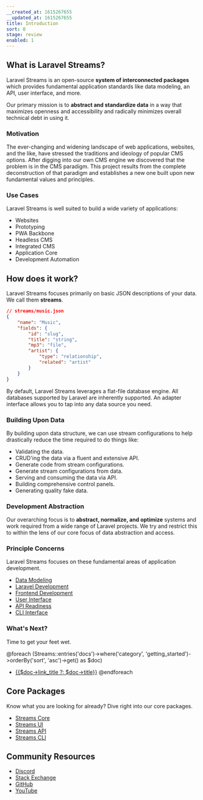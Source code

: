 ```yaml
---
__created_at: 1615267655
__updated_at: 1615267655
title: Introduction
sort: 0
stage: review
enabled: 1
---
```


## What is Laravel Streams?

Laravel Streams is an open-source **system of interconnected packages** which provides fundamental application standards like data modeling, an API, user interface, and more. 

Our primary mission is to **abstract and standardize data** in a way that maximizes openness and accessibility and radically minimizes overall technical debt in using it.

### Motivation

The ever-changing and widening landscape of web applications, websites, and the like, have stressed the traditions and ideology of popular CMS options. After digging into our own CMS engine we discovered that the problem is in the CMS paradigm. This project results from the complete deconstruction of that paradigm and establishes a new one built upon new fundamental values and principles.

### Use Cases

Laravel Streams is well suited to build a wide variety of applications:

- Websites
- Prototyping
- PWA Backbone
- Headless CMS
- Integrated CMS
- Application Core
- Development Automation

## How does it work?

Laravel Streams focuses primarily on basic JSON descriptions of your data. We call them **streams**.

```json
// streams/music.json
{
    "name": "Music",
    "fields": {
	    "id": "slug",
        "title": "string",
        "mp3": "file",
        "artist": {
            "type": "relationship",
            "related": "artist"
        }
    }
}
```

By default, Laravel Streams leverages a flat-file database engine. All databases supported by Laravel are inherently supported. An adapter interface allows you to tap into any data source you need.

### Building Upon Data

By building upon data structure, we can use stream configurations to help drastically reduce the time required to do things like:

- Validating the data.
- CRUD'ing the data via a fluent and extensive API.
- Generate code from stream configurations.
- Generate stream configurations from data.
- Serving and consuming the data via API.
- Building comprehensive control panels.
- Generating quality fake data.

### Development Abstraction

Our overarching focus is to **abstract, normalize, and optimize** systems and work required from a wide range of Laravel projects. We try and restrict this to within the lens of our core focus of data abstraction and access.

### Principle Concerns

Laravel Streams focuses on these fundamental areas of application development.

- [Data Modeling](streams)
- [Laravel Development](core)
- [Frontend Development](frontend)
- [User Interface](ui)
- [API Readiness](api)
- [CLI Interface](cli)

### What's Next?

Time to get your feet wet.

@foreach (Streams::entries('docs')->where('category', 'getting_started')->orderBy('sort', 'asc')->get() as $doc)
- [{{$doc->link_title ?: $doc->title}}]({{$doc->id}})
@endforeach

## Core Packages

Know what you are looking for already? Dive right into our core packages.

- [Streams Core](core/introduction)
- [Streams UI](ui/introduction)
- [Streams API](api/introduction)
- [Streams CLI](cli/introduction)


## Community Resources

- <a href="https://discord.gg/vhz8NZC" rel="noreferrer noopener">Discord</a>
- <a href="https://stackoverflow.com/search?q=laravel+streams" rel="noreferrer noopener">Stack Exchange</a>
- <a href="https://github.com/laravel-streams/streams" rel="noreferrer noopener">GitHub</a>
- <a href="https://www.youtube.com/channel/UC4a-uVtWOHNCduY5T7_Q4wA" rel="noreferrer noopener">YouTube</a>
